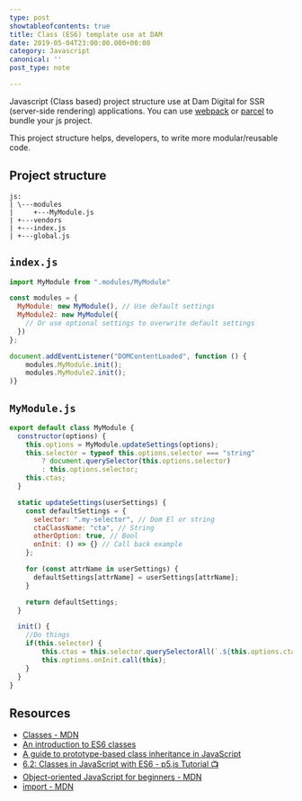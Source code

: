 ```yaml
---
type: post
showtableofcontents: true
title: Class (ES6) template use at DAM
date: 2019-05-04T23:00:00.000+00:00
category: Javascript
canonical: ''
post_type: note

---
```

Javascript (Class based) project structure use at Dam Digital for SSR (server-side rendering) applications. You can use [webpack](https://webpack.js.org/) or [parcel](https://parceljs.org/) to bundle your js project.

This project structure helps, developers, to write more modular/reusable code.

## Project structure

    js:
    | \---modules
    |     +---MyModule.js
    | +---vendors
    | +---index.js
    | +---global.js

## `index.js`

```js
import MyModule from ".modules/MyModule"

const modules = {
  MyModule: new MyModule(), // Use default settings
  MyModule2: new MyModule({
    // Or use optional settings to overwrite default settings
  })
};

document.addEventListener("DOMContentLoaded", function () {
    modules.MyModule.init();
    modules.MyModule2.init();
)}
```

## `MyModule.js`

```js
export default class MyModule {
  constructor(options) {
    this.options = MyModule.updateSettings(options);
    this.selector = typeof this.options.selector === "string"
        ? document.querySelector(this.options.selector)
        : this.options.selector;
    this.ctas;
  }

  static updateSettings(userSettings) {
    const defaultSettings = {
      selector: ".my-selector", // Dom El or string
      ctaClassName: "cta", // String
      otherOption: true, // Bool
      onInit: () => {} // Call back example
    };

    for (const attrName in userSettings) {
      defaultSettings[attrName] = userSettings[attrName];
    }

    return defaultSettings;
  }

  init() {
    //Do things
    if(this.selector) {
        this.ctas = this.selector.querySelectorAll(`.${this.options.ctaClassName}`);
    	this.options.onInit.call(this);
    }
  }
}
```

## Resources

* [Classes - MDN](https://developer.mozilla.org/en-US/docs/Web/JavaScript/Reference/Classes)
* [An introduction to ES6 classes](https://javascriptplayground.com/introduction-to-es6-classes-tutorial/)
* [A guide to prototype-based class inheritance in JavaScript](https://medium.freecodecamp.org/a-guide-to-prototype-based-class-inheritance-in-javascript-84953db26df0)
* [6.2: Classes in JavaScript with ES6 - p5.js Tutorial 📺](https://www.youtube.com/watch?v=T-HGdc8L-7w)
* [Object-oriented Java​Script for beginners - MDN](https://developer.mozilla.org/en-US/docs/Learn/JavaScript/Objects/Object-oriented_JS)
* [import - MDN](https://developer.mozilla.org/en-US/docs/Web/JavaScript/Reference/Statements/import)